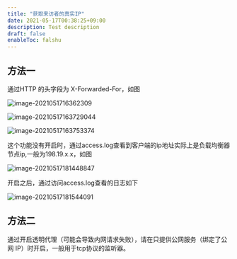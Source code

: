 ```yaml
---
title: "获取来访者的真实IP"
date: 2021-05-17T00:38:25+09:00
description: Test description
draft: false
enableToc: falshu
---
```


## 方法一

通过HTTP 的头字段为 X-Forwarded-For，如图

![image-2021051716362309](../../_images/lb_get_real_ip_01.png)

![image-20210517163729044](../../_images/lb_get_real_ip_02.png)

![image-20210517163753374](../../_images/lb_get_real_ip_03.png)

这个功能没有开启时，通过access.log查看到客户端的ip地址实际上是负载均衡器节点ip,一般为198.19.x.x，如图

![image-20210517181448847](../../_images/lb_get_real_ip_04.png)

开启之后，通过访问access.log查看的日志如下

![image-20210517181544091](../../_images/lb_get_real_ip_05.png)

## 方法二

通过开启透明代理（可能会导致内网请求失败），请在只提供公网服务（绑定了公网 IP）时开启，一般用于tcp协议的监听器。